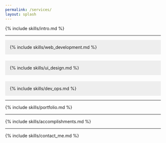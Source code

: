 ```yaml
---
permalink: /services/
layout: splash
---
```


<style type="text/css">
@media print {
  .pagebreak {page-break-before: always;}
}

.skills {
  display: grid;
  grid-template-columns: repeat(auto-fit, minmax(300px, 1fr));
  grid-gap: 20px;
}

.item {
  background: #eee;
  padding: 15px;
}

</style>

{% include skills/intro.md %}
***
<div class="pagebreak"></div>

<div class="skills">
<div class="item" markdown="1">
{% include skills/web_development.md %}
</div>
<div class="item" markdown="1">
{% include skills/ui_design.md %}
</div>
<div class="item" markdown="1">
{% include skills/dev_ops.md %}
</div>
</div>

***
<div class="pagebreak"></div>
{% include skills/portfolio.md %}

***
<div class="pagebreak"></div>
{% include skills/accomplishments.md %}

***
<div class="pagebreak"></div>
{% include skills/contact_me.md %}
